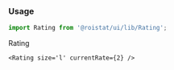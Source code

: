 ### Usage

```js
import Rating from '@roistat/ui/lib/Rating';
```

Rating

    <Rating size='l' currentRate={2} />

